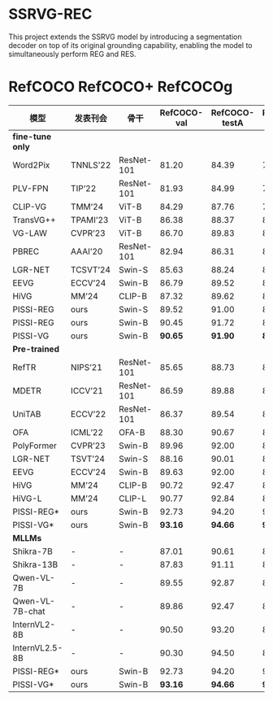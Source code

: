 # SSRVG-REC
This project extends the SSRVG model by introducing a segmentation decoder on top of its original grounding capability, enabling the model to simultaneously perform REG and RES.

# RefCOCO  RefCOCO+ RefCOCOg

| 模型         | 发表刊会     | 骨干    | RefCOCO-val | RefCOCO-testA | RefCOCO-testB | RefCOCO+-val | RefCOCO+-testA | RefCOCO+-testB |
|--------------|--------------|---------|-------------|---------------|---------------|--------------|----------------|----------------|
| **fine-tune only** |              |         |             |               |               |              |                |                |
| Word2Pix     | TNNLS’22     | ResNet-101 | 81.20 | 84.39 | 78.12 | 69.74 | 76.11 | 61.24 |
| PLV-FPN      | TIP’22       | ResNet-101 | 81.93 | 84.99 | 76.25 | 71.20 | 77.40 | 61.08 |
| CLIP-VG      | TMM’24       | ViT-B     | 84.29 | 87.76 | 78.43 | 69.55 | 77.33 | 57.62 |
| TransVG++    | TPAMI’23     | ViT-B     | 86.38 | 88.37 | 80.97 | 75.39 | 80.45 | 66.28 |
| VG-LAW       | CVPR’23      | ViT-B     | 86.70 | 89.83 | 80.50 | 75.82 | 80.32 | 66.69 |
| PBREC        | AAAI’20      | ResNet-101 | 82.94 | 86.31 | 80.81 | 74.85 | 79.53 | 65.60 |
| LGR-NET      | TCSVT’24     | Swin-S    | 85.63 | 88.24 | 82.69 | 75.32 | 80.60 | 68.30 |
| EEVG         | ECCV’24      | Swin-B    | 86.79 | 89.52 | 83.61 | 77.52 | 83.05 | 66.93 |
| HiVG         | MM’24        | CLIP-B    | 87.32 | 89.62 | 82.37 | 78.06 | **84.81** | 61.11 |
| PISSI-REG    | ours         | Swin-S    | 89.52 | 91.00 | 85.32 | 80.85 | 84.53 | 71.35 |
| PISSI-REG    | ours         | Swin-B    | 90.45 | 91.72 | 88.04 | 82.34 | 86.34 | 72.57 |
| PISSI-VG     | ours         | Swin-B    | **90.65** | **91.90** | **88.52** | **82.72** | **87.65** | **74.20** |
| **Pre-trained** |              |         |             |               |               |              |                |                |
| RefTR        | NIPS’21      | ResNet-101 | 85.65 | 88.73 | 81.16 | 77.55 | 82.26 | 68.99 |
| MDETR        | ICCV’21      | ResNet-101 | 86.59 | 89.88 | 81.41 | 79.52 | 84.09 | 70.62 |
| UniTAB       | ECCV’22      | ResNet-101 | 86.37 | 89.54 | 82.81 | 79.82 | 83.22 | 69.48 |
| OFA          | ICML’22      | OFA-B     | 88.30 | 90.67 | 83.67 | 81.47 | 85.15 | 74.29 |
| PolyFormer   | CVPR’23      | Swin-B    | 89.96 | 92.00 | 85.91 | 83.36 | 87.57 | 73.82 |
| LGR-NET      | TSVT’24      | Swin-S    | 88.16 | 90.01 | 84.63 | 81.31 | 83.81 | 73.18 |
| EEVG         | ECCV’24      | Swin-B    | 89.63 | 92.00 | 85.02 | 83.74 | 87.34 | 74.00 |
| HiVG         | MM’24        | CLIP-B    | 90.72 | 92.47 | 87.53 | 85.73 | 89.47 | 74.65 |
| HiVG-L       | MM’24        | CLIP-L    | 90.77 | 92.84 | 87.23 | 85.91 | 89.91 | 78.02 |
| PISSI-REG*   | ours         | Swin-B    | 92.73 | 94.20 | 90.54 | 85.84 | 88.64 | **78.97** |
| PISSI-VG*    | ours         | Swin-B    | **93.16** | **94.66** | **91.20** | **86.03** | **89.76** | **79.23** |
| **MLLMs** |          |         |             |               |               |              |                |                |
| Shikra-7B    | -            | -         | 87.01 | 90.61 | 81.24 | 81.60 | 87.36 | 72.12 |
| Shikra-13B   | -            | -         | 87.83 | 91.11 | 82.14 | 82.39 | 87.89 | 74.41 |
| Qwen-VL-7B   | -            | -         | 89.55 | 92.87 | 83.51 | 83.25 | 88.77 | 74.62 |
| Qwen-VL-7B-chat | -         | -         | 89.86 | 92.47 | 85.21 | 82.53 | 88.25 | 73.69 |
| InternVL2-8B | -            | -         | 90.50 | 93.20 | 86.52 | 85.92 | 90.41 | 75.11 |
| InternVL2.5-8B | -          | -         | 90.30 | 94.50 | 86.20 | 85.00 | **91.50** | **80.08** |
| PISSI-REG*   | ours         | Swin-B    | 92.73 | 94.20 | 90.54 | 85.84 | 88.64 | 78.97 |
| PISSI-VG*    | ours         | Swin-B    | **93.16** | **94.66** | **91.20** | **86.03** | 89.76 | 79.23 |
